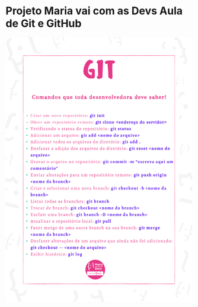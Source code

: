 # Projeto Maria vai com as Devs Aula  de Git e GitHub





![Comandos Git](https://raw.githubusercontent.com/liniribeiro/maria-vai-com-as-devs-git/master/marias-git.png)
